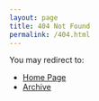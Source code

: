 ```yaml
---
layout: page
title: 404 Not Found
permalink: /404.html
---
```

You may redirect to:

* [Home Page](http://crispgm.com/)
* [Archive](http://crispgm.com/archive.html)

